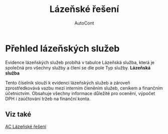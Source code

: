 ﻿---
    title: "Lázeňské řešení"
    author: AutoCont
    ms.date: 04/30/2018
    ms.topic: article
    ms.prod: dynamics-nav-2017
    ms.contentlocale: cs-cz
    ms.lasthandoff: 04/30/2018
---

# Přehled lázeňských služeb

Evidence lázeňských služeb probíhá v tabulce Lázeňská služba, která je společná pro všechny služby a člení se dle pole Typ služby.
**Lázeňská služba**

Tento číselník slouží k evidenci lázeňských služeb a zároveň zprostředkovává vazbu mezi interním členěním služeb, ceníkem a finančním účetnictvím. Obsahuje všechny informace důležité pro ocenění, výpočet DPH i zaúčtování tržeb na finanční konta. 



## <a name="see-also"></a>Viz také
[AC Lázeňské řešení](ac-spa-solution.md)